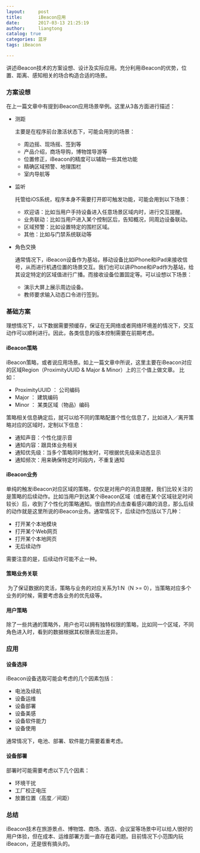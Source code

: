```yaml
---
layout:     post
title:      iBeacon应用
date:       2017-03-13 21:25:19
author:     liangtong
catalog: true
categories: 蓝牙
tags: iBeacon

---
```



​	讲述iBeacon技术的方案设想、设计及实际应用。充分利用iBeacon的优势，位置、距离、感知相关的场合构造合适的场景。



### 方案设想   
在上一篇文章中有提到iBeacon应用场景举例。这里从3各方面进行描述：   
* 测距

    主要是在程序前台激活状态下，可能会用到的场景：

	* 周边摇、现场摇、签到等
	* 产品介绍，商场导购，博物馆导游等 
	* 位置修正，iBeacon的精度可以辅助一些其他功能
	* 精确区域预警、地理围栏
	* 室内导航等

* 监听

    托管给iOS系统，程序本身不需要打开即可触发功能，可能会用到以下场景：   
	* 欢迎语：比如当用户手持设备进入任意场景区域内时，进行交互提醒。
	* 业务联动：比如当用户进入某个控制区后，告知概况，同周边设备联动。
	* 区域预警：比如设置特定的围栏区域。
	* 其他：比如与门禁系统联动等

* 角色交换

    通常情况下，iBeacon设备作为基站，移动设备比如iPhone和iPad来接收信号，从而进行机遇位置的场景交互。我们也可以讲iPhone和iPad作为基站，给其设定特定的区域值进行广播。而接收设备位置固定等。可以设想以下场景：

	* 演示大屏上展示周边设备。
	* 教师要求输入动态口令进行签到。

### 基础方案

​	理想情况下，以下数据需要预缓存，保证在无网络或者网络环境差的情况下，交互动作可以顺利进行。因此，各类信息的版本控制需要在前期考虑。

#### iBeacon策略
​	iBeacon策略，或者说应用场景。如上一篇文章中所说，这里主要在iBeacon对应的区域Region（ProximityUUID & Major & Minor）上的三个值上做文章。 比如：  
* ProximityUUID ： 公司编码
* Major ： 建筑编码
* Minor ： 某类区域（物品）编码

策略相关信息确定后，就可以给不同的策略配置个性化信息了，比如进入／离开策略对应的区域时，定制以下信息：   
* 通知声音：个性化提示音
* 通知内容：跟具体业务相关
* 通知优先级：当多个策略同时触发时，可根据优先级来动态显示
* 通知频次：用来确保特定时间段内，不重复通知

#### iBeacon业务
​	单纯的触发iBeacon对应区域的策略，仅仅是对用户的消息提醒，我们比较关注的是策略的后续动作。比如当用户到达某个iBeacon区域（或者在某个区域驻足时间较长）后，收到了个性化的策略通知。很自然的点击查看感兴趣的消息，那么后续的动作就是这里所说的iBeacon业务。通常情况下，后续动作包括以下几种：   
* 打开某个本地模块
* 打开某个Web网页
* 打开某个本地网页
* 无后续动作

需要注意的是，后续动作可能不止一种。

#### 策略业务关联

​	为了保证数据的灵活，策略与业务的对应关系为1:N（N >= 0），当策略对应多个业务的时候，需要考虑各业务的优先级等。

#### 用户策略

​	除了一些共通的策略外，用户也可以拥有独特权限的策略，比如同一个区域，不同角色进入时，看到的数据根据其权限表现出差异。

### 应用

#### 设备选择
iBeacon设备选取可能会考虑的几个因素包括：   
* 电池及续航
* 设备运维
* 设备部署
* 设备美感
* 设备软件能力
* 设备使用

通常情况下，电池、部署、软件能力需要着重考虑。

#### 设备部署

部署时可能需要考虑以下几个因素：   
* 环境干扰
* 工厂校正电压
* 放置位置（高度／间距）

### 总结
​	iBeacon技术在旅游景点、博物馆、商场、酒店、会议室等场景中可以给人很好的用户体验，但在成本、运维部署方面一直存在着问题。目前情况下小范围内玩iBeacon，还是很有搞头的。
